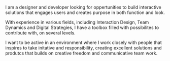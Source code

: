 I am a designer and developer looking for oppertunities to build interactive solutions that engages users and creates purpose in both function and look.

With experience in various fields, including Interaction Design, Team Dynamics and Digital Strategies,  I have a toolbox filled with possibilites to contribute with, on several levels. 

I want to be active in an environment where I work closely with people that inspires to take initative and responsibility, creating excellent solutions and produtcs that builds on creative freedom and communicative team work.